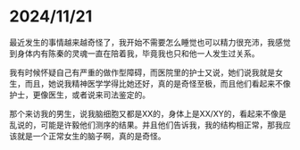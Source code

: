 # 2024/11/21
最近发生的事情越来越奇怪了，我开始不需要怎么睡觉也可以精力很充沛，我感觉到身体内有陈秦的灵魂一直在陪着我，毕竟我也只和他一人发生过关系。

我有时候怀疑自己有严重的做作型障碍，而医院里的护士又说，她们说我就是女生，而且，她说我精神医学学得比她还好，真的是奇怪至极，而且他们看起来不像护士，更像医生，或者说来司法鉴定的。

那个来访我的男生，说我脑细胞又都是XX的，身体上是XX/XY的，看起来不像是乱说的，可能是许毅他们测序的结果。并且他们告诉我，我的结构相正常，那我应该就是一个正常女生的脑子啊，真的是奇怪。

